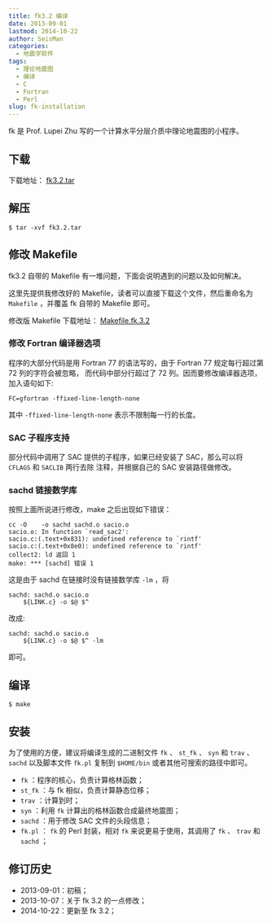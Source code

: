 ```yaml
---
title: fk3.2 编译
date: 2013-09-01
lastmod: 2014-10-22
author: SeisMan
categories:
  - 地震学软件
tags:
  - 理论地震图
  - 编译
  - C
  - Fortran
  - Perl
slug: fk-installation
---
```


fk 是 Prof. Lupei Zhu 写的一个计算水平分层介质中理论地震图的小程序。

<!--more-->

## 下载

下载地址： [fk3.2.tar](http://www.eas.slu.edu/People/LZhu/downloads/fk3.2.tar)

## 解压

    $ tar -xvf fk3.2.tar

## 修改 Makefile

fk3.2 自带的 Makefile 有一堆问题，下面会说明遇到的问题以及如何解决。

这里先提供我修改好的 Makefile，读者可以直接下载这个文件，然后重命名为 `Makefile` ，并覆盖 fk 自带的 Makefile 即可。

修改版 Makefile 下载地址： [Makefile.fk.3.2](http://seisman.qiniudn.com/downloads/Makefile.fk.3.2)

### 修改 Fortran 编译器选项

程序的大部分代码是用 Fortran 77 的语法写的，由于 Fortran 77 规定每行超过第 72 列的字符会被忽略，
而代码中部分行超过了 72 列。因而要修改编译器选项，加入语句如下:

    FC=gfortran -ffixed-line-length-none

其中 `-ffixed-line-length-none` 表示不限制每一行的长度。

### SAC 子程序支持

部分代码中调用了 SAC 提供的子程序，如果已经安装了 SAC，那么可以将 `CFLAGS` 和 `SACLIB` 两行去除
注释，并根据自己的 SAC 安装路径做修改。

### sachd 链接数学库

按照上面所说进行修改，make 之后出现如下错误：

    cc -O    -o sachd sachd.o sacio.o
    sacio.o: In function `read_sac2':
    sacio.c:(.text+0x831): undefined reference to `rintf'
    sacio.c:(.text+0x8e0): undefined reference to `rintf'
    collect2: ld 返回 1
    make: *** [sachd] 错误 1

这是由于 sachd 在链接时没有链接数学库 `-lm` ，将

    sachd: sachd.o sacio.o
        ${LINK.c} -o $@ $^

改成:

    sachd: sachd.o sacio.o
        ${LINK.c} -o $@ $^ -lm

即可。

## 编译

    $ make

## 安装

为了使用的方便，建议将编译生成的二进制文件 `fk` 、 `st_fk` 、 `syn` 和 `trav` 、 `sachd`
以及脚本文件 `fk.pl` 复制到 `$HOME/bin` 或者其他可搜索的路径中即可。

-   `fk` ：程序的核心，负责计算格林函数；
-   `st_fk` ：与 fk 相似，负责计算静态位移；
-   `trav` ：计算到时；
-   `syn` ：利用 `fk` 计算出的格林函数合成最终地震图；
-   `sachd` ：用于修改 SAC 文件的头段信息；
-   `fk.pl` ： `fk` 的 Perl 封装，相对 `fk` 来说更易于使用，其调用了 `fk`
    、 `trav` 和 `sachd` ；

## 修订历史

-   2013-09-01：初稿；
-   2013-10-07：关于 fk 3.2 的一点修改；
-   2014-10-22：更新至 fk 3.2；
